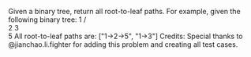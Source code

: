 Given a binary tree, return all root-to-leaf paths.
For example, given the following binary tree:
   1
 /   \
2     3
 \
  5
All root-to-leaf paths are:
["1->2->5", "1->3"]
Credits:
Special thanks to @jianchao.li.fighter for adding this problem and creating all test cases.